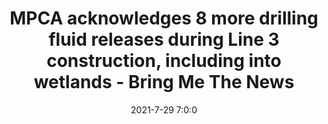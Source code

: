 ---
"title": "MPCA acknowledges 8 more drilling fluid releases during Line 3 construction, including into wetlands - Bring Me The News"
"date": "2021-7-29 7:0:0"
"feed_name": "GOOGLENEWS"
"feed_website": "https://news.google.com/search?q=drilling%2Bincident&hl=en-US&gl=US&ceid=US:en"
"feed_rss": "https://news.google.com/rss/search?q=drilling%2Bincident&hl=en-US&gl=US&ceid=US:en"
"link": "https://bringmethenews.com/minnesota-news/mpca-acknowledges-8-more-drilling-fluid-releases-during-line-3-construction-including-into-wetlands"
"file": "_posts/2021-7-29-7-0-0_GOOGLENEWS_66b1abca3e760e197d9219b8a232c7a7fdb0368b.md"
"accident": "0"
"drilling": "0"
"dead": "0"
"injured": "0"
---